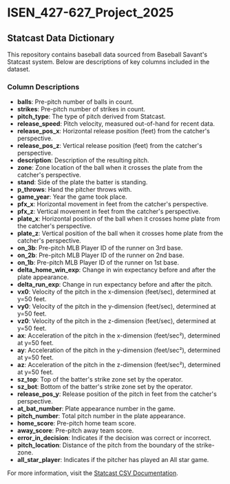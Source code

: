 # ISEN_427-627_Project_2025

## Statcast Data Dictionary

This repository contains baseball data sourced from Baseball Savant's Statcast system. Below are descriptions of key columns included in the dataset.

### Column Descriptions

- **balls**: Pre-pitch number of balls in count.
- **strikes**: Pre-pitch number of strikes in count.
- **pitch_type**: The type of pitch derived from Statcast.
- **release_speed**: Pitch velocity, measured out-of-hand for recent data.
- **release_pos_x**: Horizontal release position (feet) from the catcher's perspective.
- **release_pos_z**: Vertical release position (feet) from the catcher's perspective.
- **description**: Description of the resulting pitch.
- **zone**: Zone location of the ball when it crosses the plate from the catcher's perspective.
- **stand**: Side of the plate the batter is standing.
- **p_throws**: Hand the pitcher throws with.
- **game_year**: Year the game took place.
- **pfx_x**: Horizontal movement in feet from the catcher's perspective.
- **pfx_z**: Vertical movement in feet from the catcher's perspective.
- **plate_x**: Horizontal position of the ball when it crosses home plate from the catcher's perspective.
- **plate_z**: Vertical position of the ball when it crosses home plate from the catcher's perspective.
- **on_3b**: Pre-pitch MLB Player ID of the runner on 3rd base.
- **on_2b**: Pre-pitch MLB Player ID of the runner on 2nd base.
- **on_1b**: Pre-pitch MLB Player ID of the runner on 1st base.
- **delta_home_win_exp**: Change in win expectancy before and after the plate appearance.
- **delta_run_exp**: Change in run expectancy before and after the pitch.
- **vx0**: Velocity of the pitch in the x-dimension (feet/sec), determined at y=50 feet.
- **vy0**: Velocity of the pitch in the y-dimension (feet/sec), determined at y=50 feet.
- **vz0**: Velocity of the pitch in the z-dimension (feet/sec), determined at y=50 feet.
- **ax**: Acceleration of the pitch in the x-dimension (feet/sec²), determined at y=50 feet.
- **ay**: Acceleration of the pitch in the y-dimension (feet/sec²), determined at y=50 feet.
- **az**: Acceleration of the pitch in the z-dimension (feet/sec²), determined at y=50 feet.
- **sz_top**: Top of the batter's strike zone set by the operator.
- **sz_bot**: Bottom of the batter's strike zone set by the operator.
- **release_pos_y**: Release position of the pitch in feet from the catcher's perspective.
- **at_bat_number**: Plate appearance number in the game.
- **pitch_number**: Total pitch number in the plate appearance.
- **home_score**: Pre-pitch home team score.
- **away_score**: Pre-pitch away team score.
- **error_in_decision**: Indicates if the decision was correct or incorrect.
- **pitch_location**: Distance of the pitch from the boundary of the strike-zone.
- **all_star_player**: Indicates if the pitcher has played an All star game.

For more information, visit the [Statcast CSV Documentation](https://baseballsavant.mlb.com/csv-docs).
